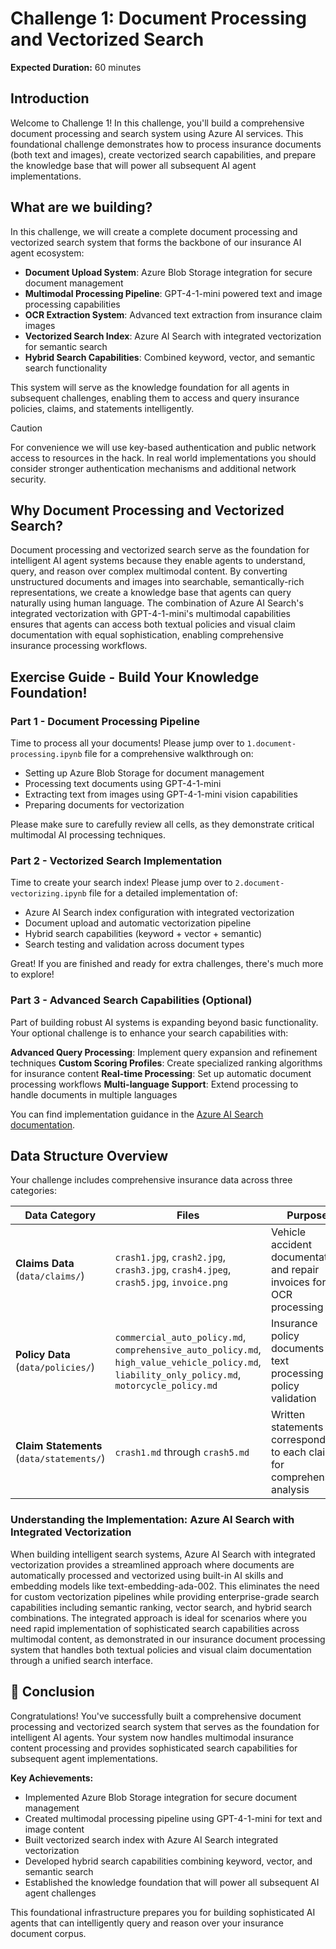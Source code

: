 # Challenge 1: Document Processing and Vectorized Search

**Expected Duration:** 60 minutes

## Introduction
Welcome to Challenge 1! In this challenge, you'll build a comprehensive document processing and search system using Azure AI services. This foundational challenge demonstrates how to process insurance documents (both text and images), create vectorized search capabilities, and prepare the knowledge base that will power all subsequent AI agent implementations.

## What are we building?
In this challenge, we will create a complete document processing and vectorized search system that forms the backbone of our insurance AI agent ecosystem:

- **Document Upload System**: Azure Blob Storage integration for secure document management
- **Multimodal Processing Pipeline**: GPT-4-1-mini powered text and image processing capabilities  
- **OCR Extraction System**: Advanced text extraction from insurance claim images
- **Vectorized Search Index**: Azure AI Search with integrated vectorization for semantic search
- **Hybrid Search Capabilities**: Combined keyword, vector, and semantic search functionality

This system will serve as the knowledge foundation for all agents in subsequent challenges, enabling them to access and query insurance policies, claims, and statements intelligently.

> [!CAUTION]
>For convenience we will use key-based authentication and public network access to resources in the hack. In real world implementations you should consider stronger authentication mechanisms and additional network security.

## Why Document Processing and Vectorized Search?
Document processing and vectorized search serve as the foundation for intelligent AI agent systems because they enable agents to understand, query, and reason over complex multimodal content. By converting unstructured documents and images into searchable, semantically-rich representations, we create a knowledge base that agents can query naturally using human language. The combination of Azure AI Search's integrated vectorization with GPT-4-1-mini's multimodal capabilities ensures that agents can access both textual policies and visual claim documentation with equal sophistication, enabling comprehensive insurance processing workflows.

## Exercise Guide - Build Your Knowledge Foundation!

### Part 1 - Document Processing Pipeline

Time to process all your documents! Please jump over to `1.document-processing.ipynb` file for a comprehensive walkthrough on:
- Setting up Azure Blob Storage for document management
- Processing text documents using GPT-4-1-mini
- Extracting text from images using GPT-4-1-mini vision capabilities
- Preparing documents for vectorization

Please make sure to carefully review all cells, as they demonstrate critical multimodal AI processing techniques.

### Part 2 - Vectorized Search Implementation

Time to create your search index! Please jump over to `2.document-vectorizing.ipynb` file for a detailed implementation of:
- Azure AI Search index configuration with integrated vectorization
- Document upload and automatic vectorization pipeline
- Hybrid search capabilities (keyword + vector + semantic)
- Search testing and validation across document types

Great! If you are finished and ready for extra challenges, there's much more to explore!

### Part 3 - Advanced Search Capabilities (Optional)
Part of building robust AI systems is expanding beyond basic functionality. Your optional challenge is to enhance your search capabilities with:

**Advanced Query Processing**: Implement query expansion and refinement techniques
**Custom Scoring Profiles**: Create specialized ranking algorithms for insurance content
**Real-time Processing**: Set up automatic document processing workflows
**Multi-language Support**: Extend processing to handle documents in multiple languages

You can find implementation guidance in the [Azure AI Search documentation](https://learn.microsoft.com/en-us/azure/search/).

## Data Structure Overview

Your challenge includes comprehensive insurance data across three categories:

| Data Category | Files | Purpose |
|---------------|-------|---------|
| **Claims Data** (`data/claims/`) | `crash1.jpg`, `crash2.jpg`, `crash3.jpg`, `crash4.jpeg`, `crash5.jpg`, `invoice.png` | Vehicle accident documentation and repair invoices for OCR processing |
| **Policy Data** (`data/policies/`) | `commercial_auto_policy.md`, `comprehensive_auto_policy.md`, `high_value_vehicle_policy.md`, `liability_only_policy.md`, `motorcycle_policy.md` | Insurance policy documents for text processing and policy validation |
| **Claim Statements** (`data/statements/`) | `crash1.md` through `crash5.md` | Written statements corresponding to each claim for comprehensive analysis |

### Understanding the Implementation: Azure AI Search with Integrated Vectorization

When building intelligent search systems, Azure AI Search with integrated vectorization provides a streamlined approach where documents are automatically processed and vectorized using built-in AI skills and embedding models like text-embedding-ada-002. This eliminates the need for custom vectorization pipelines while providing enterprise-grade search capabilities including semantic ranking, vector search, and hybrid search combinations. The integrated approach is ideal for scenarios where you need rapid implementation of sophisticated search capabilities across multimodal content, as demonstrated in our insurance document processing system that handles both textual policies and visual claim documentation through a unified search interface.

## 🎯 Conclusion

Congratulations! You've successfully built a comprehensive document processing and vectorized search system that serves as the foundation for intelligent AI agents. Your system now handles multimodal insurance content processing and provides sophisticated search capabilities for subsequent agent implementations.

**Key Achievements:**
- Implemented Azure Blob Storage integration for secure document management
- Created multimodal processing pipeline using GPT-4-1-mini for text and image content
- Built vectorized search index with Azure AI Search integrated vectorization
- Developed hybrid search capabilities combining keyword, vector, and semantic search
- Established the knowledge foundation that will power all subsequent AI agent challenges

This foundational infrastructure prepares you for building sophisticated AI agents that can intelligently query and reason over your insurance document corpus.
